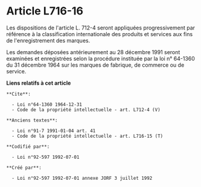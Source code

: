 # Article L716-16

Les dispositions de l'article L. 712-4 seront appliquées progressivement par référence à la classification internationale des
produits et services aux fins de l'enregistrement des marques.

Les demandes déposées antérieurement au 28 décembre 1991 seront examinées et enregistrées selon la procédure instituée par la
loi n° 64-1360 du 31 décembre 1964 sur les marques de fabrique, de commerce ou de service.

**Liens relatifs à cet article**

	**Cite**:

	  - Loi n°64-1360 1964-12-31
	  - Code de la propriété intellectuelle - art. L712-4 (V)

	**Anciens textes**:

	  - Loi n°91-7 1991-01-04 art. 41
	  - Code de la propriété intellectuelle - art. L716-15 (T)

	**Codifié par**:

	  - Loi n°92-597 1992-07-01

	**Créé par**:

	  - Loi n°92-597 1992-07-01 annexe JORF 3 juillet 1992
